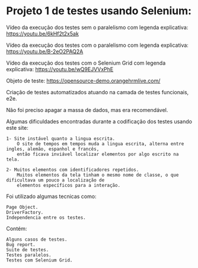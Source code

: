 # Projeto 1 de testes usando Selenium:

Vídeo da execução dos testes sem o paralelismo com legenda explicativa: https://youtu.be/6kHf2t2x5ak

Vídeo da execução dos testes com o paralelismo com legenda explicativa: https://youtu.be/B-2eO2PAQ2A

Vídeo da execução dos testes com o Selenium Grid com legenda explicativa: https://youtu.be/wQ9EJVVxPhE

Objeto de teste: https://opensource-demo.orangehrmlive.com/

Criação de testes automatizados atuando na camada de testes funcionais, e2e.

Não foi preciso apagar a massa de dados, mas era recomendável.

Algumas dificuldades encontradas durante a codificação dos testes usando este site:

    1- Site instável quanto a lingua escrita.
        O site de tempos em tempos muda a lingua escrita, alterna entre ingles, alemão, espanhol e francês, 
        então ficava inviável localizar elementos por algo escrito na tela.    
        
    2- Muitos elementos com identificadores repetidos.
        Muitos elementos da tela tinham o mesmo nome de classe, o que dificultava um pouco a localização de 
        elementos específicos para a interação.

Foi utilizado algumas tecnicas como:

    Page Object.
    DriverFactory.
    Independencia entre os testes.

Contém:

    Alguns casos de testes.
    Bug report.
    Suite de testes.
    Testes paralelos.
    Testes com Selenium Grid.
